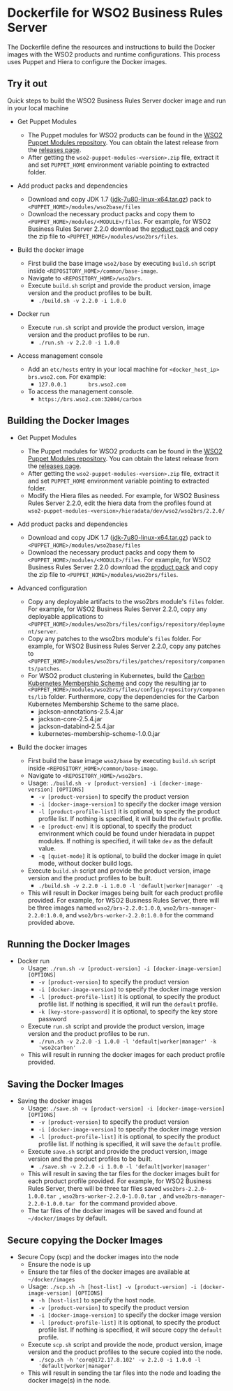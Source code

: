 # Dockerfile for WSO2 Business Rules Server #
The Dockerfile define the resources and instructions to build the Docker images with the WSO2 products and runtime configurations. This process uses Puppet and Hiera to configure the Docker images.

## Try it out
Quick steps to build the WSO2 Business Rules Server docker image and run in your local machine

* Get Puppet Modules
    - The Puppet modules for WSO2 products can be found in the [WSO2 Puppet Modules repository](https://github.com/wso2/puppet-modules). You can obtain the latest release from the [releases page](https://github.com/wso2/puppet-modules/releases).
    - After getting the `wso2-puppet-modules-<version>.zip` file, extract it and set `PUPPET_HOME` environment variable pointing to extracted folder.

* Add product packs and dependencies
    - Download and copy JDK 1.7 ([jdk-7u80-linux-x64.tar.gz](http://www.oracle.com/technetwork/java/javase/downloads/jdk7-downloads-1880260.html)) pack to `<PUPPET_HOME>/modules/wso2base/files`
    - Download the necessary product packs and copy them to `<PUPPET_HOME>/modules/<MODULE>/files`. For example, for WSO2 Business Rules Server 2.2.0 download the [product pack](http://wso2.com/products/business-rules-server/) and copy the zip file to `<PUPPET_HOME>/modules/wso2brs/files`.

* Build the docker image
    - First build the base image `wso2/base` by executing `build.sh` script inside `<REPOSITORY_HOME>/common/base-image`.
    - Navigate to `<REPOSITORY_HOME>/wso2brs`.
    - Execute `build.sh` script and provide the product version, image version and the product profiles to be built.
        + `./build.sh -v 2.2.0 -i 1.0.0`

* Docker run
    - Execute `run.sh` script and provide the product version, image version and the product profiles to be run.
        + `./run.sh -v 2.2.0 -i 1.0.0`

* Access management console
    - Add an `etc/hosts` entry in your local machine for `<docker_host_ip> brs.wso2.com`. For example:
        + `127.0.0.1       brs.wso2.com`
    -  To access the management console.
        + `https://brs.wso2.com:32004/carbon`

## Building the Docker Images

* Get Puppet Modules
    - The Puppet modules for WSO2 products can be found in the [WSO2 Puppet Modules repository](https://github.com/wso2/puppet-modules). You can obtain the latest release from the [releases page](https://github.com/wso2/puppet-modules/releases).
    - After getting the `wso2-puppet-modules-<version>.zip` file, extract it and set `PUPPET_HOME` environment variable pointing to extracted folder.
    - Modify the Hiera files as needed. For example, for WSO2 Business Rules Server 2.2.0, edit the hiera data from the profiles found at `wso2-puppet-modules-<version>/hieradata/dev/wso2/wso2brs/2.2.0/`

* Add product packs and dependencies
    - Download and copy JDK 1.7 ([jdk-7u80-linux-x64.tar.gz](http://www.oracle.com/technetwork/java/javase/downloads/jdk7-downloads-1880260.html)) pack to `<PUPPET_HOME>/modules/wso2base/files`
    - Download the necessary product packs and copy them to `<PUPPET_HOME>/modules/<MODULE>/files`. For example, for WSO2 Business Rules Server 2.2.0 download the [product pack](http://wso2.com/products/business-rules-server/) and copy the zip file to `<PUPPET_HOME>/modules/wso2brs/files`.

* Advanced configuration
    - Copy any deployable artifacts to the wso2brs module's `files` folder. For example, for WSO2 Business Rules Server 2.2.0, copy any deployable applications to `<PUPPET_HOME>/modules/wso2brs/files/configs/repository/deployment/server`.
    - Copy any patches to the wso2brs module's `files` folder. For example, for WSO2 Business Rules Server 2.2.0, copy any patches to `<PUPPET_HOME>/modules/wso2brs/files/patches/repository/components/patches`.
    - For WSO2 product clustering in Kubernetes, build the [Carbon Kubernetes Membership Scheme](https://github.com/wso2/kubernetes-artifacts/tree/master/common/kubernetes-membership-scheme) and copy the resulting jar to `<PUPPET_HOME>/modules/wso2brs/files/configs/repository/components/lib` folder. Furthermore, copy the dependencies for the Carbon Kubernetes Membership Scheme to the same place.
        + jackson-annotations-2.5.4.jar
        + jackson-core-2.5.4.jar
        + jackson-databind-2.5.4.jar
        + kubernetes-membership-scheme-1.0.0.jar

* Build the docker images
    - First build the base image `wso2/base` by executing `build.sh` script inside `<REPOSITORY_HOME>/common/base-image`.
    - Navigate to `<REPOSITORY_HOME>/wso2brs`.
    - Usage: `./build.sh -v [product-version] -i [docker-image-version] [OPTIONS]`
        + `-v [product-version]` to specify the product version
        + `-i [docker-image-version]` to specify the docker image version
        + `-l [product-profile-list]` it is optional, to specify the product profile list. If nothing is specified, it will build the `default` profile.
        + `-e [product-env]` it is optional, to specify the product environment which could be found under hieradata in puppet modules. If nothing is specified, it will take `dev` as the default value.
        + `-q [quiet-mode]` it is optional, to build the docker image in quiet mode, without docker build logs.
    - Execute `build.sh` script and provide the product version, image version and the product profiles to be built.
        + `./build.sh -v 2.2.0 -i 1.0.0 -l 'default|worker|manager' -q`
    - This will result in Docker images being built for each product profile provided. For example, for WSO2 Business Rules Server, there will be three images named `wso2/brs-2.2.0:1.0.0`, `wso2/brs-manager-2.2.0:1.0.0`, and `wso2/brs-worker-2.2.0:1.0.0` for the command provided above.

## Running the Docker Images

* Docker run
    - Usage: `./run.sh -v [product-version] -i [docker-image-version] [OPTIONS]`
        + `-v [product-version]` to specify the product version
        + `-i [docker-image-version]` to specify the docker image version
        + `-l [product-profile-list]` it is optional, to specify the product profile list. If nothing is specified, it will run the `default` profile.
        + `-k [key-store-password]` it is optional, to specify the key store password
    - Execute `run.sh` script and provide the product version, image version and the product profiles to be run.
        + `./run.sh -v 2.2.0 -i 1.0.0 -l 'default|worker|manager' -k 'wso2carbon'`
    - This will result in running the docker images for each product profile provided.

## Saving the Docker Images

* Saving the docker images
    - Usage: `./save.sh -v [product-version] -i [docker-image-version] [OPTIONS]`
        + `-v [product-version]` to specify the product version
        + `-i [docker-image-version]` to specify the docker image version
        + `-l [product-profile-list]` it is optional, to specify the product profile list. If nothing is specified, it will save the `default` profile.
    - Execute `save.sh` script and provide the product version, image version and the product profiles to be built.
        + `./save.sh -v 2.2.0 -i 1.0.0 -l 'default|worker|manager'`
    - This will result in saving the tar files for the docker images built for each product profile provided. For example, for WSO2 Business Rules Server, there will be three tar files saved `wso2brs-2.2.0-1.0.0.tar `, `wso2brs-worker-2.2.0-1.0.0.tar `, and `wso2brs-manager-2.2.0-1.0.0.tar ` for the command provided above.
    - The tar files of the docker images will be saved and found at `~/docker/images` by default.

## Secure copying the Docker Images

* Secure Copy (scp) and the docker images into the node
    - Ensure the node is up
    - Ensure the tar files of the docker images are available at `~/docker/images`
    - Usage: `./scp.sh -h [host-list] -v [product-version] -i [docker-image-version] [OPTIONS]`
        + `-h [host-list]` to specify the host node.
        + `-v [product-version]` to specify the product version
        + `-i [docker-image-version]` to specify the docker image version
        + `-l [product-profile-list]` it is optional, to specify the product profile list. If nothing is specified, it will secure copy the `default` profile.
    - Execute `scp.sh` script and provide the node, product version, image version and the product profiles to the secure copied into the node.
        + `./scp.sh -h 'core@172.17.8.102' -v 2.2.0 -i 1.0.0 -l 'default|worker|manager'`
    - This will result in sending the tar files into the node and loading the docker image(s) in the node.
